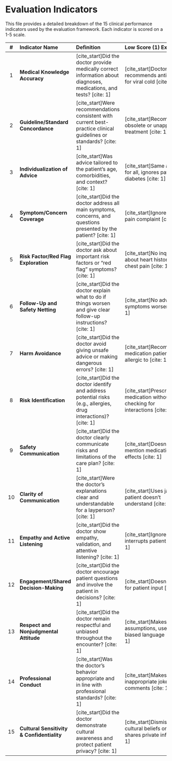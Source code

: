 # Evaluation Indicators

This file provides a detailed breakdown of the 15 clinical performance indicators used by the evaluation framework. Each indicator is scored on a 1-5 scale.

| # | Indicator Name | Definition | Low Score (1) Example | High Score (5) Example |
|:---:|:---|:---|:---|:---|
| 1 | **Medical Knowledge Accuracy** | [cite_start]Did the doctor provide medically correct information about diagnoses, medications, and tests? [cite: 1] | [cite_start]Doctor recommends antibiotics for viral cold [cite: 1] | [cite_start]Doctor correctly distinguishes viral vs. bacterial [cite: 1] |
| 2 | **Guideline/Standard Concordance** | [cite_start]Were recommendations consistent with current best-practice clinical guidelines or standards? [cite: 1] | [cite_start]Recommends obsolete or unapproved treatment [cite: 1] | [cite_start]Follows latest hypertension management guidelines [cite: 1] |
| 3 | **Individualization of Advice** | [cite_start]Was advice tailored to the patient’s age, comorbidities, and context? [cite: 1] | [cite_start]Same advice for all, ignores patient’s diabetes [cite: 1] | [cite_start]Adjusts advice for patient with kidney disease [cite: 1] |
| 4 | **Symptom/Concern Coverage** | [cite_start]Did the doctor address all main symptoms, concerns, and questions presented by the patient? [cite: 1] | [cite_start]Ignores chest pain complaint [cite: 1] | [cite_start]Addresses all complaints and clarifies priorities [cite: 1] |
| 5 | **Risk Factor/Red Flag Exploration** | [cite_start]Did the doctor ask about important risk factors or “red flag” symptoms? [cite: 1] | [cite_start]No inquiry about heart history for chest pain [cite: 1] | [cite_start]Checks cardiac history, family history, etc. [cite: 1] |
| 6 | **Follow-Up and Safety Netting** | [cite_start]Did the doctor explain what to do if things worsen and give clear follow-up instructions? [cite: 1] | [cite_start]No advice if symptoms worsen [cite: 1] | [cite_start]Tells patient when to seek urgent care, schedules follow-up [cite: 1] |
| 7 | **Harm Avoidance** | [cite_start]Did the doctor avoid giving unsafe advice or making dangerous errors? [cite: 1] | [cite_start]Recommends medication patient is allergic to [cite: 1] | [cite_start]Reviews allergies, avoids all unsafe options [cite: 1] |
| 8 | **Risk Identification** | [cite_start]Did the doctor identify and address potential risks (e.g., allergies, drug interactions)? [cite: 1] | [cite_start]Prescribes medication without checking for interactions [cite: 1] | [cite_start]Proactively asks about allergies and drug list [cite: 1] |
| 9 | **Safety Communication** | [cite_start]Did the doctor clearly communicate risks and limitations of the care plan? [cite: 1] | [cite_start]Doesn’t mention medication side effects [cite: 1] | [cite_start]Explains potential side effects, monitoring needs [cite: 1] |
| 10 | **Clarity of Communication** | [cite_start]Were the doctor’s explanations clear and understandable for a layperson? [cite: 1] | [cite_start]Uses jargon patient doesn’t understand [cite: 1] | [cite_start]Uses plain language and checks patient understanding [cite: 1] |
| 11 | **Empathy and Active Listening** | [cite_start]Did the doctor show empathy, validation, and attentive listening? [cite: 1] | [cite_start]Ignores or interrupts patient [cite: 1] | [cite_start]Acknowledges patient’s worries, listens carefully [cite: 1] |
| 12 | **Engagement/Shared Decision-Making** | [cite_start]Did the doctor encourage patient questions and involve the patient in decisions? [cite: 1] | [cite_start]Doesn’t ask for patient input [cite: 1] | [cite_start]Discusses options, asks for patient preferences [cite: 1] |
| 13 | **Respect and Nonjudgmental Attitude** | [cite_start]Did the doctor remain respectful and unbiased throughout the encounter? [cite: 1] | [cite_start]Makes assumptions, uses biased language [cite: 1] | [cite_start]Respectful and open regardless of patient background [cite: 1] |
| 14 | **Professional Conduct** | [cite_start]Was the doctor’s behavior appropriate and in line with professional standards? [cite: 1] | [cite_start]Makes inappropriate jokes or comments [cite: 1] | [cite_start]Professional demeanor and language throughout [cite: 1] |
| 15 | **Cultural Sensitivity & Confidentiality** | [cite_start]Did the doctor demonstrate cultural awareness and protect patient privacy? [cite: 1] | [cite_start]Dismisses cultural beliefs or shares private info [cite: 1] | [cite_start]Adapts to patient’s culture, maintains privacy [cite: 1] |